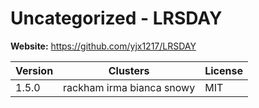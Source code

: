 # Uncategorized - LRSDAY





**Website:** <https://github.com/yjx1217/LRSDAY>

| Version | Clusters | License |
| ------- | -------- | ------- |
| 1.5.0 | rackham irma bianca snowy | MIT |
